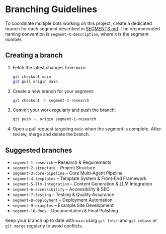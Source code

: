 # Branching Guidelines

To coordinate multiple bots working on this project, create a dedicated branch for each segment described in [SEGMENTS.md](SEGMENTS.md). The recommended naming convention is `segment-X-description`, where `X` is the segment number.

## Creating a branch

1. Fetch the latest changes from `main`:
   ```bash
   git checkout main
   git pull origin main
   ```
2. Create a new branch for your segment:
   ```bash
   git checkout -b segment-1-research
   ```
3. Commit your work regularly and push the branch:
   ```bash
   git push -u origin segment-1-research
   ```
4. Open a pull request targeting `main` when the segment is complete. After review, merge and delete the branch.

## Suggested branches

- `segment-1-research` – Research & Requirements
- `segment-2-structure` – Project Structure
- `segment-3-core-pipeline` – Core Multi-Agent Pipeline
- `segment-4-templates` – Template System & Front-End Framework
- `segment-5-llm-integration` – Content Generation & LLM Integration
- `segment-6-accessibility` – Accessibility & SEO
- `segment-7-testing` – Testing & Quality Assurance
- `segment-8-deployment` – Deployment Automation
- `segment-9-examples` – Example Site Development
- `segment-10-docs` – Documentation & Final Polishing

Keep your branch up to date with `main` using `git fetch` and `git rebase` or `git merge` regularly to avoid conflicts.

